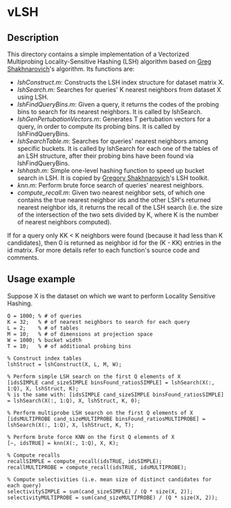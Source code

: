 vLSH
====

Description
-----------

This directory contains a simple implementation of a Vectorized  Multiprobing Locality-Sensitive Hashing (LSH) algorithm based on [Greg Shakhnarovich](http://ttic.uchicago.edu/~gregory/download.html)'s algorithm. Its functions are:

* _lshConstruct.m_: Constructs the LSH index structure for dataset matrix X.
* _lshSearch.m_: Searches for queries' K nearest neighbors from dataset X using LSH.
* _lshFindQueryBins.m_: Given a query, it returns the codes of the probing bins to search for its nearest neighbors. It is called by lshSearch.
* _lshGenPertubationVectors.m_: Generates T pertubation vectors for a query, in order to compute its probing bins. It is called by lshFindQueryBins.
* _lshSearchTable.m_: Searches for queries' nearest neighbors among specific buckets. It is called by lshSearch for each one of the tables of an LSH structure, after their probing bins have been found via lshFindQueryBins.
* _lshhash.m_: Simple one-level hashing function to speed up bucket search in LSH. It is copied by [Gregory Shakhnarovich](http://ttic.uchicago.edu/~gregory/download.html)'s LSH toolkit.
* _knn.m_: Perform brute force search of queries' nearest neighbors.
* _compute\_recall.m_: Given two nearest neighbor sets, of which one contains the true nearest neighbor ids and the other LSH's returned nearest neighbor ids, it returns the recall of the LSH search (i.e. the size of the intersection of the two sets divided by K, where K is the number of nearest neighbors computed).

If for a query only KK < K neighbors were found (because it had less than K candidates), then 0 is returned as neighbor id for the (K - KK) entries in the id matrix.
For more details refer to each function's source code and comments.

Usage example
-------------

Suppose X is the dataset on which we want to perform Locality Sensitive Hashing.


	Q = 1000; % # of queries
	K = 32;   % # of nearest neighbors to search for each query
	L = 2;    % # of tables
	M = 10;   % # of dimensions at projection space
	W = 1000; % bucket width
	T = 10;   % # of additional probing bins

	% Construct index tables
	lshStruct = lshConstruct(X, L, M, W);

	% Perform simple LSH search on the first Q elements of X
	[idsSIMPLE cand_sizeSIMPLE binsFound_ratiosSIMPLE] = lshSearch(X(:, 1:Q), X, lshStruct, K);
	% is the same with: [idsSIMPLE cand_sizeSIMPLE binsFound_ratiosSIMPLE] = lshSearch(X(:, 1:Q), X, lshStruct, K, 0);

	% Perform multiprobe LSH search on the first Q elements of X
	[idsMULTIPROBE cand_sizeMULTIPROBE binsFound_ratiosMULTIPROBE] = lshSearch(X(:, 1:Q), X, lshStruct, K, T);

	% Perform brute force KNN on the first Q elements of X
	[~, idsTRUE] = knn(X(:, 1:Q), X, K);

	% Compute recalls
	recallSIMPLE = compute_recall(idsTRUE, idsSIMPLE);
	recallMULTIPROBE = compute_recall(idsTRUE, idsMULTIPROBE);

	% Compute selectivities (i.e. mean size of distinct candidates for each query)
	selectivitySIMPLE = sum(cand_sizeSIMPLE) / (Q * size(X, 2));
	selectivityMULTIPROBE = sum(cand_sizeMULTIPROBE) / (Q * size(X, 2));

